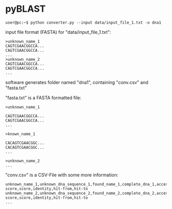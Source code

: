 # pyBLAST

```console
user@pc:~$ python converter.py --input data/input_file_1.txt -o dna1
```

input file format (FASTA) for "data/input_file_1.txt":

```
>unknown_name_1
CAGTCGAACGGCCA...
CAGTCGAACGGCCA...
...
>unknown_name_2
CAGTCGAACGGCCA...
CAGTCGAACGGCCA...
...
```

software generates folder named "dna1", containing "conv.csv" and "fasta.txt"

"fasta.txt" is a FASTA formatted file:

```
>unknown_name_1

CAGTCGAACGGCCA...
CAGTCGAACGGCCA...
...

>known_name_1

CACAGTCGAACGGC...
CACAGTCGAACGGC...
...

>unknown_name_2
...
```

"conv.csv" is a CSV-File with some more information:
```
unknown_name_1,unknown_dna_sequence_1,found_name_1,complete_dna_1,accession,own_score,bit-score,score,identity,hit-from,hit-to
unknown_name_2,unknown_dna_sequence_2,found_name_2,complete_dna_2,accession,own_score,bit-score,score,identity,hit-from,hit-to
...
```

